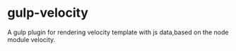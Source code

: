 gulp-velocity
=============

A gulp plugin for rendering velocity template with js data,based on the node module velocity.

